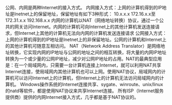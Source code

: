 ﻿公网、内网是两种Internet的接入方式。
内网接入方式：上网的计算机得到的IP地址是Inetnet上的保留地址，保留地址有如下3种形式：
10.x.x.x
172.16.x.x至172.31.x.x
192.168.x.x
内网的计算机以NAT（网络地址转换）协议，通过一个公共的网关访问Internet。内网的计算机可向Internet上的其他计算机发送连接请求，但Internet上其他的计算机无法向内网的计算机发送连接请求
公网接入方式：上网的计算机得到的IP地址是Inetnet上的非保留地址。公网的计算机和Internet上的其他计算机可随意互相访问。
NAT（Network Address Translator）是网络地址转换，它实现内网的IP地址与公网的地址之间的相互转换，将大量的内网IP地址转换为一个或少量的公网IP地址，减少对公网IP地址的占用。NAT的最典型应用是：在一个局域网内，只需要一台计算机连接上Internet，就可以利用NAT共享Internet连接，使局域网内其他计算机也可以上网。使用NAT协议，局域网内的计算机可以访问Internet上的计算机，但Internet上的计算机无法访问局域网内的计算机。
Windows操作系统的Internet连接共享、sygate、winroute、unix/linux的natd等软件，都是使用NAT协议来共享Internet连接。 所有ISP（Internet服务提供商）提供的内网Internet接入方式，几乎都是基于NAT协议的。